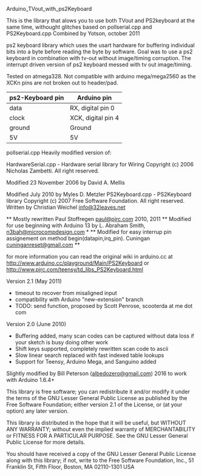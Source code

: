 Arduino_TVout_with_ps2Keyboard

This is the library that alows you to use both TVout and PS2keyboard at the same time, withought glitches
 based on pollserial.cpp and PS2Keyboard.cpp
 Combined by Yotson, october 2011
 
 ps2 keyboard library which uses the usart hardware for buffering individual bits into a byte before reading the byte by software.
 Goal was to use a ps2 keyboard in combination with tv-out without image/timing corruption. 
 The interrupt driven version of ps2 keyboard messed with tv out image/timing.

 Tested on atmega328. Not compatible with arduino mega/mega2560 as the XCKn pins are not broken out to header/pad.

| ps2-Keyboard pin   |  Arduino pin         |
| -------------------| ---------------------|
| data               |  RX, digital pin 0   |
| clock              |  XCK, digital pin 4  |
| ground             |  Ground              |
| 5V                 |  5V                  |

 pollserial.cpp Heavily modified version of:
 
 HardwareSerial.cpp - Hardware serial library for Wiring
 Copyright (c) 2006 Nicholas Zambetti.  All right reserved.

 Modified 23 November 2006 by David A. Mellis
 
 Modified July 2010 by Myles D. Metzler
 PS2Keyboard.cpp - PS2Keyboard library
 Copyright (c) 2007 Free Software Foundation.  All right reserved.
 Written by Christian Weichel <info@32leaves.net>
 
 ** Mostly rewritten Paul Stoffregen <paul@pjrc.com> 2010, 2011
 ** Modified for use beginning with Arduino 13 by L. Abraham Smith, <n3bah@microcompdesign.com> * 
 ** Modified for easy interrup pin assignement on method begin(datapin,irq_pin). Cuningan <cuninganreset@gmail.com> **
 
 for more information you can read the original wiki in arduino.cc
 at http://www.arduino.cc/playground/Main/PS2Keyboard
 or http://www.pjrc.com/teensy/td_libs_PS2Keyboard.html
 
 Version 2.1 (May 2011)
 - timeout to recover from misaligned input
 - compatibility with Arduino "new-extension" branch
 - TODO: send function, proposed by Scott Penrose, scooterda at me dot com
 
 Version 2.0 (June 2010)
 - Buffering added, many scan codes can be captured without data loss
 if your sketch is busy doing other work
 - Shift keys supported, completely rewritten scan code to ascii
 - Slow linear search replaced with fast indexed table lookups
 - Support for Teensy, Arduino Mega, and Sanguino added

 Slightly modified by Bill Peterson (albedozero@gmail.com) 2016
  to work with Arduino 1.6.4+
 
 This library is free software; you can redistribute it and/or
 modify it under the terms of the GNU Lesser General Public
 License as published by the Free Software Foundation; either
 version 2.1 of the License, or (at your option) any later version.
 
 This library is distributed in the hope that it will be useful,
 but WITHOUT ANY WARRANTY; without even the implied warranty of
 MERCHANTABILITY or FITNESS FOR A PARTICULAR PURPOSE.  See the GNU
 Lesser General Public License for more details.
 
 You should have received a copy of the GNU Lesser General Public
 License along with this library; if not, write to the Free Software
 Foundation, Inc., 51 Franklin St, Fifth Floor, Boston, MA  02110-1301  USA
 
